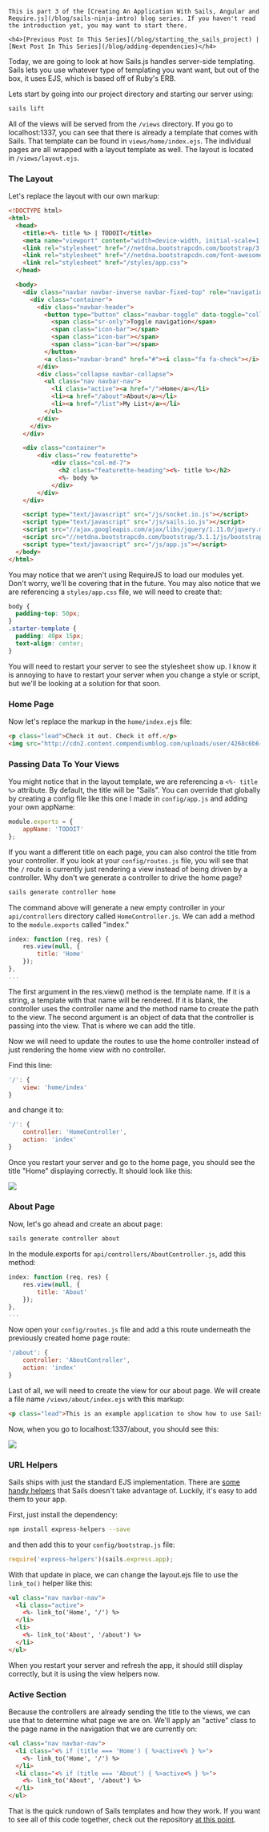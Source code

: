 <div class="series-placement">

    This is part 3 of the [Creating An Application With Sails, Angular and Require.js](/blog/sails-ninja-intro) blog series. If you haven't read the introduction yet, you may want to start there.

    <h4>[Previous Post In This Series](/blog/starting_the_sails_project) | [Next Post In This Series](/blog/adding-dependencies)</h4> 

</div>

Today, we are going to look at how Sails.js handles server-side templating. Sails lets you use whatever type of templating you want want, but out of the box, it uses EJS, which is based off of Ruby's ERB.

<!-- more -->

Lets start by going into our project directory and starting our server using:

```bash
sails lift
```

All of the views will be served from the `/views` directory. If you go to localhost:1337, you can see that there is already a template that comes with Sails. That template can be found in `views/home/index.ejs`. The individual pages are all wrapped with a layout template as well. The layout is located in `/views/layout.ejs`.

### The Layout

Let's replace the layout with our own markup:

```html
<!DOCTYPE html>
<html>
  <head>
    <title><%- title %> | TODOIT</title>
    <meta name="viewport" content="width=device-width, initial-scale=1, maximum-scale=1" />
    <link rel="stylesheet" href="//netdna.bootstrapcdn.com/bootstrap/3.1.1/css/bootstrap.min.css">
    <link rel="stylesheet" href="//netdna.bootstrapcdn.com/font-awesome/4.1.0/css/font-awesome.min.css">
    <link rel="stylesheet" href="/styles/app.css">
  </head>

  <body>
    <div class="navbar navbar-inverse navbar-fixed-top" role="navigation">
      <div class="container">
        <div class="navbar-header">
          <button type="button" class="navbar-toggle" data-toggle="collapse" data-target=".navbar-collapse">
            <span class="sr-only">Toggle navigation</span>
            <span class="icon-bar"></span>
            <span class="icon-bar"></span>
            <span class="icon-bar"></span>
          </button>
          <a class="navbar-brand" href="#"><i class="fa fa-check"></i> TODOIT</a>
        </div>
        <div class="collapse navbar-collapse">
          <ul class="nav navbar-nav">
            <li class="active"><a href="/">Home</a></li>
            <li><a href="/about">About</a></li>
            <li><a href="/list">My List</a></li>
          </ul>
        </div>
      </div>
    </div>

    <div class="container">
        <div class="row featurette">
            <div class="col-md-7">
              <h2 class="featurette-heading"><%- title %></h2>
              <%- body %>
            </div>
        </div>
    </div>

    <script type="text/javascript" src="/js/socket.io.js"></script>
    <script type="text/javascript" src="/js/sails.io.js"></script>
    <script src="//ajax.googleapis.com/ajax/libs/jquery/1.11.0/jquery.min.js"></script>
    <script src="//netdna.bootstrapcdn.com/bootstrap/3.1.1/js/bootstrap.min.js"></script>
    <script type="text/javascript" src="/js/app.js"></script>
  </body>
</html>
```

You may notice that we aren't using RequireJS to load our modules yet. Don't worry, we'll be covering that in the future. You may also notice that we are referencing a `styles/app.css` file, we will need to create that:

```css
body {
  padding-top: 50px;
}
.starter-template {
  padding: 40px 15px;
  text-align: center;
}
```

You will need to restart your server to see the stylesheet show up. I know it is annoying to have to restart your server when you change a style or script, but we'll be looking at a solution for that soon.

### Home Page

Now let's replace the markup in the `home/index.ejs` file:

```html
<p class="lead">Check it out. Check it off.</p>
<img src="http://cdn2.content.compendiumblog.com/uploads/user/4268c6b6-ce2f-102a-80e3-0015c5f70ec2/aa4211a4-bb44-46d7-8e55-e2bf85cbb4a4/Image/01056b67869d6ad5848d9df376132aa5/questions_to_ask.jpg" />
```

### Passing Data To Your Views

You might notice that in the layout template, we are referencing a `<%- title %>` attribute. By default, the title will be "Sails". You can override that globally by creating a config file like this one I made in `config/app.js` and adding your own appName:

```js
module.exports = {
    appName: 'TODOIT'
};
```

If you want a different title on each page, you can also control the title from your controller. If you look at your `config/routes.js` file, you will see that the `/` route is currently just rendering a view instead of being driven by a controller. Why don't we generate a controller to drive the home page?

```bash
sails generate controller home
```

The command above will generate a new empty controller in your `api/controllers` directory called `HomeController.js`. We can add a method to the `module.exports` called "index."

```js
index: function (req, res) {
    res.view(null, {
        title: 'Home'
    });
},
...
```

The first argument in the res.view() method is the template name. If it is a string, a template with that name will be rendered. If it is blank, the controller uses the controller name and the method name to create the path to the view. The second argument is an object of data that the controller is passing into the view. That is where we can add the title.

Now we will need to update the routes to use the home controller instead of just rendering the home view with no controller.

Find this line:

```js
'/': {
    view: 'home/index'
}
```

and change it to:

```js
'/': {
    controller: 'HomeController',
    action: 'index'
}
```

Once you restart your server and go to the home page, you should see the title "Home" displaying correctly. It should look like this:

![](/images/blog/sails-server-views1.png)

### About Page

Now, let's go ahead and create an about page:

```bash
sails generate controller about
```

In the module.exports for `api/controllers/AboutController.js`, add this method:

```js
index: function (req, res) {
    res.view(null, {
        title: 'About'
    });
},
...
```

Now open your `config/routes.js` file and add a this route underneath the previously created home page route:

```js
'/about': {
    controller: 'AboutController',
    action: 'index'
}
```

Last of all, we will need to create the view for our about page. We will create a file name `/views/about/index.ejs` with this markup:

```html
<p class="lead">This is an example application to show how to use Sails.js with Angular. If you would like to follow along with how it was created, check out this <a href="http://www.tysoncadenhead.com/blog/sails-ninja-intro">blog series</a> that walks you through step by step.</p>
```

Now, when you go to localhost:1337/about, you should see this:

![](/images/blog/sails-server-views2.png)

### URL Helpers

Sails ships with just the standard EJS implementation. There are [some handy helpers](https://code.google.com/p/embeddedjavascript/wiki/ViewHelpers) that Sails doesn't take advantage of. Luckily, it's easy to add them to your app.

First, just install the dependency:

```bash
npm install express-helpers --save
```

and then add this to your `config/bootstrap.js` file:

```js
require('express-helpers')(sails.express.app);
```

With that update in place, we can change the layout.ejs file to use the `link_to()` helper like this:

```html
<ul class="nav navbar-nav">
  <li class="active">
    <%- link_to('Home', '/') %>
  </li>
  <li>
    <%- link_to('About', '/about') %>
  </li>
</ul>
```

When you restart your server and refresh the app, it should still display correctly, but it is using the view helpers now.

### Active Section

Because the controllers are already sending the title to the views, we can use that to determine what page we are on. We'll apply an "active" class to the page name in the navigation that we are currently on:

```html
<ul class="nav navbar-nav">
  <li class="<% if (title === 'Home') { %>active<% } %>">
    <%- link_to('Home', '/') %>
  </li>
  <li class="<% if (title === 'About') { %>active<% } %>">
    <%- link_to('About', '/about') %>
  </li>
</ul>
```

That is the quick rundown of Sails templates and how they work. If you want to see all of this code together, check out the repository [at this point](https://github.com/tysoncadenhead/sails-angular-example-app/tree/07db5eb5457b4cd2209691c5e2c32ea22c54e5f0).